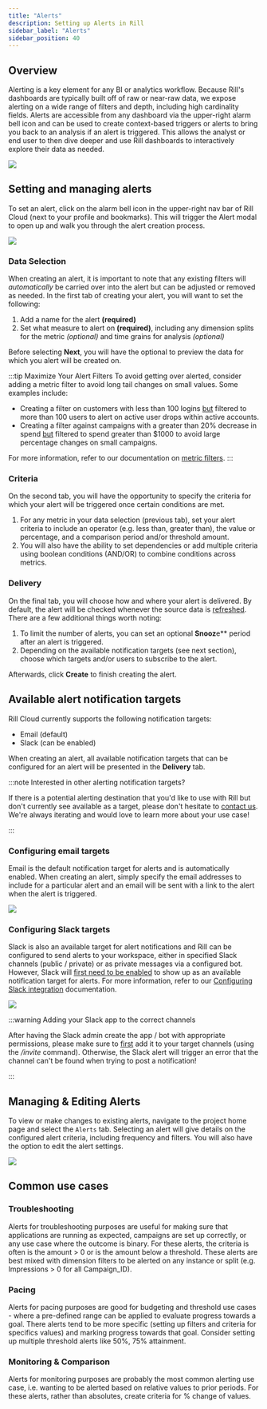 ```yaml
---
title: "Alerts"
description: Setting up Alerts in Rill
sidebar_label: "Alerts"
sidebar_position: 40
---
```


## Overview

Alerting is a key element for any BI or analytics workflow. Because Rill's dashboards are typically built off of raw or near-raw data, we expose alerting on a wide range of filters and depth, including high cardinality fields. Alerts are accessible from any dashboard via the upper-right alarm bell icon and can be used to create context-based triggers or alerts to bring you back to an analysis if an alert is triggered. This allows the analyst or end user to then dive deeper and use Rill dashboards to interactively explore their data as needed.


<img src = '/img/explore/alerts/alerts.gif' class='rounded-gif' />
<br />


## Setting and managing alerts

To set an alert, click on the alarm bell icon in the upper-right nav bar of Rill Cloud (next to your profile and bookmarks). This will trigger the Alert modal to open up and walk you through the alert creation process.


<img src = '/img/explore/alerts/alerts_icon.png' class='centered' />
<br />

### Data Selection

When creating an alert, it is important to note that any existing filters will _automatically_ be carried over into the alert but can be adjusted or removed as needed. In the first tab of creating your alert, you will want to set the following:
1. Add a name for the alert **(required)**
2. Set what measure to alert on **(required)**, including any dimension splits for the metric _(optional)_ and time grains for analysis _(optional)_

Before selecting **Next**, you will have the optional to preview the data for which you alert will be created on.

:::tip Maximize Your Alert Filters
To avoid getting over alerted, consider adding a metric filter to avoid long tail changes on small values. Some examples include:
- Creating a filter on customers with less than 100 logins <u>but</u> filtered to more than 100 users to alert on active user drops within active accounts.
- Creating a filter against campaigns with a greater than 20% decrease in spend <u>but</u> filtered to spend greater than $1000 to avoid large percentage changes on small campaigns.

For more information, refer to our documentation on [metric filters](/explore/filters/filters.md#filter-by-metrics).
:::

### Criteria

On the second tab, you will have the opportunity to specify the criteria for which your alert will be triggered once certain conditions are met.
1. For any metric in your data selection (previous tab), set your alert criteria to include an operator (e.g. less than, greater than), the value or percentage, and a comparison period and/or threshold amount.
2. You will also have the ability to set dependencies or add multiple criteria using boolean conditions (AND/OR) to combine conditions across metrics.

### Delivery

On the final tab, you will choose how and where your alert is delivered. By default, the alert will be checked whenever the source data is [refreshed](/ingest-sources/connect/source-refresh). There are a few additional things worth noting:
1. To limit the number of alerts, you can set an optional **Snooz**e** period after an alert is triggered.
2. Depending on the available notification targets (see next section), choose which targets and/or users to subscribe to the alert.

Afterwards, click **Create** to finish creating the alert.

## Available alert notification targets

Rill Cloud currently supports the following notification targets:
- Email (default)
- Slack (can be enabled)

When creating an alert, all available notification targets that can be configured for an alert will be presented in the **Delivery** tab.

:::note Interested in other alerting notification targets?

If there is a potential alerting destination that you'd like to use with Rill but don't currently see available as a target, please don't hesitate to [contact us](contact.md). We're always iterating and would love to learn more about your use case!

:::

### Configuring email targets

Email is the default notification target for alerts and is automatically enabled. When creating an alert, simply specify the email addresses to include for a particular alert and an email will be sent with a link to the alert when the alert is triggered.

<img src = '/img/explore/alerts/email-notifications.png' class='centered' />
<br />

### Configuring Slack targets

Slack is also an available target for alert notifications and Rill can be configured to send alerts to your workspace, either in specified Slack channels (public / private) or as private messages via a configured bot. However, Slack will <u>first need to be enabled</u> to show up as an available notification target for alerts. For more information, refer to our [Configuring Slack integration](slack.md) documentation.


<img src = '/img/explore/alerts/slack-notifications.png' class='centered' />
<br />

:::warning Adding your Slack app to the correct channels

After having the Slack admin create the app / bot with appropriate permissions, please make sure to <u>first</u> add it to your target channels (using the */invite* command). Otherwise, the Slack alert will trigger an error that the channel can't be found when trying to post a notification!

:::

## Managing & Editing Alerts

To view or make changes to existing alerts, navigate to the project home page and select the `Alerts` tab. Selecting an alert will give details on the configured alert criteria, including frequency and filters. You will also have the option to edit the alert settings.

<img src = '/img/explore/alerts/project_home_alerts.png' class='rounded-gif' />
<br />

## Common use cases

### Troubleshooting 
Alerts for troubleshooting purposes are useful for making sure that applications are running as expected, campaigns are set up correctly, or any use case where the outcome is binary. For these alerts, the criteria is often is the amount > 0 or is the amount below a threshold. These alerts are best mixed with dimension filters to be alerted on any instance or split (e.g. Impressions > 0 for all Campaign_ID).

### Pacing 
Alerts for pacing purposes are good for budgeting and threshold use cases - where a pre-defined range can be applied to evaluate progress towards a goal. There alerts tend to be more specific (setting up filters and criteria for specifics values) and marking progress towards that goal. Consider setting up multiple threshold alerts like 50%, 75% attainment.

### Monitoring & Comparison
Alerts for monitoring purposes are probably the most common alerting use case, i.e. wanting to be alerted based on relative values to prior periods. For these alerts, rather than absolutes, create criteria for % change of values. 




